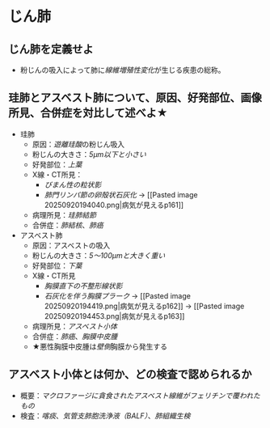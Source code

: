 # じん肺
## じん肺を定義せよ
- 粉じんの吸入によって肺に*線維増殖性変化*が生じる疾患の総称。

## 珪肺とアスベスト肺について、原因、好発部位、画像所見、合併症を対比して述べよ★
- 珪肺
    - 原因：*遊離珪酸*の粉じん吸入
    - 粉じんの大きさ：*5μm以下と小さい*
    - 好発部位：*上葉*
    - X線・CT所見：
        - *びまん性の粒状影*
        - *肺門リンパ節の卵殻状石灰化*
		→ [[Pasted image 20250920194040.png|病気が見えるp161]]
	- 病理所見：*珪肺結節*
    - 合併症：*肺結核*、*肺癌*
- アスベスト肺
    - 原因：アスベストの吸入
    - 粉じんの大きさ：*5～100μmと大きく重い*
    - 好発部位：*下葉*
    - X線・CT所見
        - *胸膜直下の不整形線状影*
        - *石灰化を伴う胸膜プラーク*
		→ [[Pasted image 20250920194419.png|病気が見えるp162]]
		→ [[Pasted image 20250920194453.png|病気が見えるp163]]
	- 病理所見：*アスベスト小体*
    - 合併症：*肺癌*、*胸膜中皮腫*
    - ★悪性胸膜中皮腫は*壁側*胸膜から発生する

## アスベスト小体とは何か、どの検査で認められるか
- 概要：*マクロファージに貪食されたアスベスト線維がフェリチンで覆われたもの*
- 検査：*喀痰*、*気管支肺胞洗浄液（BALF）*、*肺組織生検*